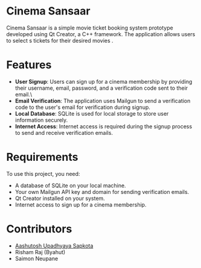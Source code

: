 
#  Cinema Sansaar
 
Cinema Sansaar is a simple movie ticket booking system prototype developed using Qt Creator, a C++ framework. The application allows users to  select s tickets for their desired movies .

# Features
- **User Signup**: Users can sign up for a cinema membership by providing their username, email, password, and a verification code sent to their email.\
- **Email Verification**: The application uses Mailgun to send a verification code to the user's email for verification during signup.
- **Local Database**: SQLite is used for local storage to store user information securely.
- **Internet Access**: Internet access is required during the signup process to send and receive verification emails.

# Requirements
To use this project, you need:

- A database of SQLite on your local machine.
- Your own Mailgun API key and domain for sending verification emails.
- Qt Creator installed on your system.
- Internet access to sign up for a cinema membership.


# Contributors
- [Aashutosh Upadhyaya Sapkota](https://github.com/ASU-N)
- Risham Raj (Byahut)
- Saimon Neupane 


